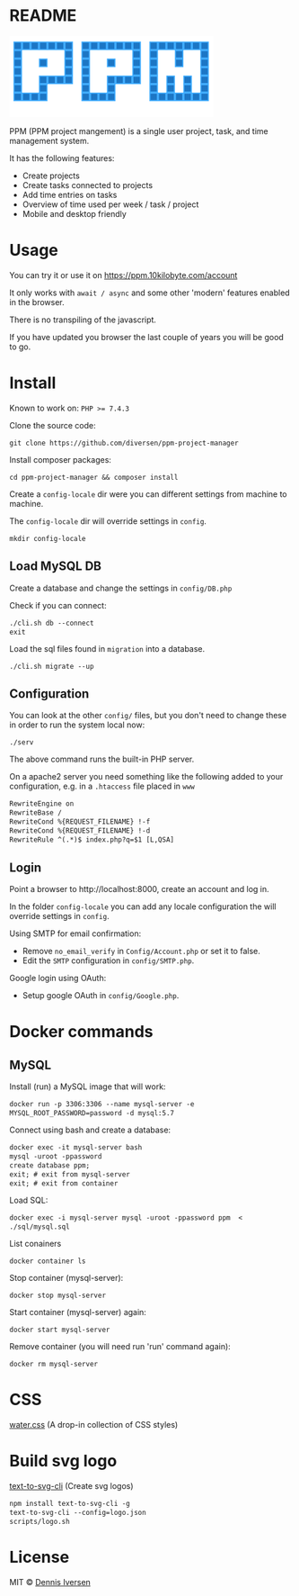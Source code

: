 # README

![logo.svg](logo/logo.svg)

PPM (PPM project mangement) is a single user project, task, and time management system. 

It has the following features:

- Create projects
- Create tasks connected to projects
- Add time entries on tasks
- Overview of time used per week / task / project
- Mobile and desktop friendly

# Usage

You can try it or use it on https://ppm.10kilobyte.com/account

It only works with `await / async` and some other 'modern' features enabled in the browser. 

There is no transpiling of the javascript. 

If you have updated you browser the last couple of years you will be good to go. 

# Install

Known to work on:  `PHP >= 7.4.3`

Clone the source code: 

    git clone https://github.com/diversen/ppm-project-manager

Install composer packages:

    cd ppm-project-manager && composer install

Create a `config-locale` dir were you can different settings from machine to machine. 

The `config-locale` dir will override settings in `config`.

    mkdir config-locale

## Load MySQL DB

Create a database and change the settings in `config/DB.php` 

Check if you can connect:

    ./cli.sh db --connect
    exit

Load the sql files found in `migration` into a database. 

    ./cli.sh migrate --up

## Configuration

You can look at the other `config/` files, but you don't need to change these in order to run the system local now: 

    ./serv

The above command runs the built-in PHP server.

On a apache2 server you need something like the following added to your configuration, e.g. in a  `.htaccess` file placed in `www` 

    RewriteEngine on
    RewriteBase /
    RewriteCond %{REQUEST_FILENAME} !-f
    RewriteCond %{REQUEST_FILENAME} !-d
    RewriteRule ^(.*)$ index.php?q=$1 [L,QSA]

## Login

Point a browser to http://localhost:8000, create an account and log in.

In the folder `config-locale` you can add any locale configuration the will override settings in `config`. 

Using SMTP for email confirmation:

* Remove `no_email_verify` in `Config/Account.php` or set it to false. 
* Edit the `SMTP` configuration in `config/SMTP.php`. 

Google login using OAuth:

* Setup google OAuth in `config/Google.php`.

# Docker commands

## MySQL

Install (run) a MySQL image that will work:

    docker run -p 3306:3306 --name mysql-server -e MYSQL_ROOT_PASSWORD=password -d mysql:5.7

Connect using bash and create a database:

    docker exec -it mysql-server bash
    mysql -uroot -ppassword
    create database ppm;
    exit; # exit from mysql-server 
    exit; # exit from container

Load SQL:

    docker exec -i mysql-server mysql -uroot -ppassword ppm  < ./sql/mysql.sql 

List conainers 

    docker container ls

Stop container (mysql-server):

    docker stop mysql-server

Start container (mysql-server) again:

    docker start mysql-server

Remove container (you will need run 'run' command again):

    docker rm mysql-server

# CSS

[water.css](https://watercss.kognise.dev/) (A drop-in collection of CSS styles)

# Build svg logo

[text-to-svg-cli](https://github.com/diversen/text-to-svg-cli/) (Create svg logos)

    npm install text-to-svg-cli -g
    text-to-svg-cli --config=logo.json
    scripts/logo.sh

# License

MIT © [Dennis Iversen](https://github.com/diversen)
